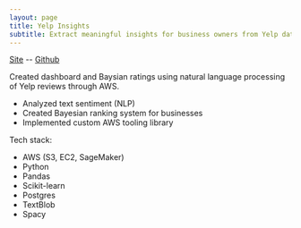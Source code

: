 ```yaml
---
layout: page
title: Yelp Insights
subtitle: Extract meaningful insights for business owners from Yelp data
---
```

[Site](https://yelpinsights.com/dashboard) -- [Github](https://github.com/Lambda-School-Labs/yelp-dataset-challenge-2-ds)

Created dashboard and Baysian ratings using natural language processing of Yelp reviews through AWS.

- Analyzed text sentiment (NLP)
- Created Bayesian ranking system for businesses
- Implemented custom AWS tooling library

Tech stack:
- AWS (S3, EC2, SageMaker)
- Python
- Pandas
- Scikit-learn
- Postgres
- TextBlob
- Spacy
